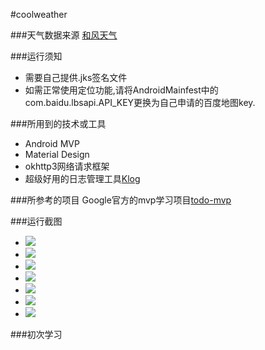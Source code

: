 #coolweather

###天气数据来源 [和风天气](www.heweather.com)

###运行须知
+ 需要自己提供.jks签名文件
+ 如需正常使用定位功能,请将AndroidMainfest中的com.baidu.lbsapi.API_KEY更换为自己申请的百度地图key.

###所用到的技术或工具
+ Android MVP
+ Material Design
+ okhttp3网络请求框架
+ 超级好用的日志管理工具[Klog](https://github.com/zhaokaiqiang/klog)

###所参考的项目
Google官方的mvp学习项目[todo-mvp](https://github.com/googlesamples/android-architecture/tree/todo-mvp/)

###运行截图
+ ![](./screenshots/Screenshot_weatherhome.png)
+ ![](./screenshots/Screenshot_cityselect.png)
+ ![](./screenshots/Screenshot_citysearch.png)
+ ![](./screenshots/Screenshot_quickweather.png)
+ ![](./screenshots/Screenshot_travelweather_3.png)
+ ![](./screenshots/Screenshot_travelweather_1.png)
+ ![](./screenshots/Screenshot_travelweather_2.png)

###初次学习
